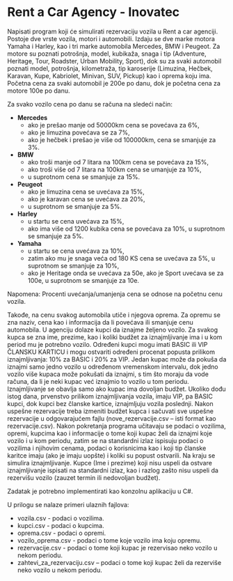 ﻿# Rent a Car Agency - Inovatec

Napisati program koji će simulirati rezervaciju vozila u Rent a car agenciji. Postoje dve vrste vozila, motori i automobili.
Izdaju se dve marke motora Yamaha i Harley, kao i tri marke automobila Mercedes, BMW i Peugeot. Za motore su poznati
potrošnja, model, kubikaža, snaga i tip (Adventure, Heritage, Tour, Roadster, Urban Mobility, Sport), dok su za svaki
automobil poznati model, potrošnja, kilometraža, tip karoserije (Limuzina, Hečbek, Karavan, Kupe, Kabriolet, Minivan, SUV,
Pickup) kao i oprema koju ima. Početna cena za svaki automobil je 200e po danu, dok je početna cena za motore 100e po
danu.

Za svako vozilo cena po danu se računa na sledeći način:
- **Mercedes**
  - ako je prešao manje od 50000km cena se povećava za 6%,
  - ako je limuzina povećava se za 7%,
  - ako je hečbek i prešao je više od 100000km, cena se smanjuje za 3%.
- **BMW**
  - ako troši manje od 7 litara na 100km cena se povećava za 15%,
  - ako troši više od 7 litara na 100km cena se umanjuje za 10%,
  - u suprotnom cena se smanjuje za 15%.
- **Peugeot**
  - ako je limuzina cena se uvećava za 15%,
  - ako je karavan cena se uvećava za 20%,
  - u suprotnom se smanjuje za 5%.
- **Harley**
  - u startu se cena uvećava za 15%,
  - ako ima više od 1200 kubika cena se povećava za 10%, u suprotnom se smanjuje za 5%.
- **Yamaha**
  - u startu se cena uvećava za 10%,
  - zatim ako mu je snaga veća od 180 KS cena se uvećava za 5%, u suprotnom se smanjuje za 10%,
  - ako je Heritage onda se uvećava za 50e, ako je Sport uvećava se za 100e, u suprotnom se smanjuje za 10e.

Napomena: Procenti uvećanja/umanjenja cena se odnose na početnu cenu vozila.

Takođe, na cenu svakog automobila utiče i njegova oprema. Za opremu se zna naziv, cena kao i informacija da li povećava
ili smanjuje cenu automobila. U agenciju dolaze kupci da iznajme željeno vozilo. Za svakog kupca se zna ime, prezime, kao
i koliki budžet za iznajmljivanje ima i u kom period mu je potrebno vozilo. Određeni kupci mogu imati BASIC ili VIP ČLANSKU
KARTICU i mogu ostvariti određeni procenat popusta prilikom iznajmljivanja: 10% za BASIC i 20% za VIP. Jedan kupac može
da pokuša da iznajmi samo jedno vozilo u određenom vremenskom intervalu, dok jedno vozilo više kupaca može pokušati
da iznajmi, s tim što moraju da vode računa, da li je neki kupac već iznajmio to vozilo u tom periodu. Iznajmljivanje se
obavlja samo ako kupac ima dovoljan budžet. Ukoliko dođu istog dana, prvenstvo prilikom iznajmljivanja vozila, imaju VIP,
pa BASIC kupci, dok kupci bez članske kartice, iznajmljuju vozila poslednji. Nakon uspešne rezervacije treba izmeniti budžet
kupca i sačuvati sve uspešne rezervacije u odgovarajućem fajlu (nove_rezervacije.csv – isti format kao rezervacije.csv).
Nakon pokretanja programa učitavaju se podaci o vozilima, opremi, kupcima kao i informacije o tome koji kupac želi da
iznajmi koje vozilo i u kom periodu, zatim se na standardni izlaz ispisuju podaci o vozilima i njihovim cenama, podaci o
korisnicima kao i koji tip članske karitce imaju (ako je imaju uopšte) i koliki su popust ostvarili. Na kraju se simulira
iznajmljivanje. Kupce (Ime i prezime) koji nisu uspeli da ostvare iznajmljivanje ispisati na standardni izlaz, kao i razlog zašto
nisu uspeli da rezervišu vozilo (zauzet termin ili nedovoljan budžet).

Zadatak je potrebno implementirati kao konzolnu aplikaciju u C#.

U prilogu se nalaze primeri ulaznih fajlova:
- vozila.csv - podaci o vozilima.
- kupci.csv - podaci o kupcima.
- oprema.csv - podaci o opremi.
- vozilo_oprema.csv - podaci o tome koje vozilo ima koju opremu.
- rezervacije.csv - podaci o tome koji kupac je rezervisao neko vozilo u nekom periodu.
- zahtevi_za_rezervaciju.csv – podaci o tome koji kupac želi da rezerviše neko vozilo u nekom periodu.

